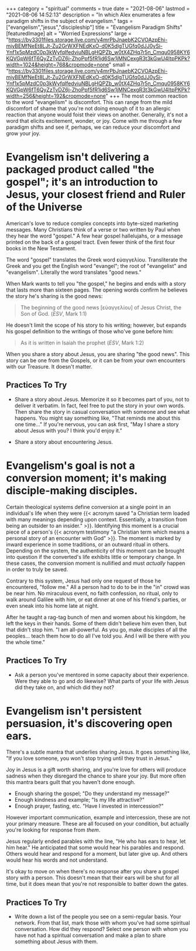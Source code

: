 +++
category = "spiritual"
comments = true
date = "2021-08-06"
lastmod = "2021-08-06 14:52:13"
description = "In which Alex enumerates a few paradigm shifts in the subject of evangelism."
tags = ["evangelism","jesus","discipleship"]
title = "Evangelism Paradigm Shifts"
[featuredImage]
  alt = "Worried Expressions"
  large = "https://by3301files.storage.live.com/y4mrPbJnaebK2CVOAzpEhi-mjyBEMfNeEt8LJt-Zu2GrWXFNEdKxO-d0K5dlgTUGfq0dJJ0ySi-Ynf1x5pMzdC0p3kWyfqIfedviuNBLgHQPZb_w0tX4ZHq7r5n_Cmqu0958KY6KQVGpW6fT6QyZzTvDZ6j-ZhoPpf5fR1jd6Sw1jMNCexgR3t3kGwU4ItpPKPk?width=1024&height=768&cropmode=none"
  small = "https://by3301files.storage.live.com/y4mrPbJnaebK2CVOAzpEhi-mjyBEMfNeEt8LJt-Zu2GrWXFNEdKxO-d0K5dlgTUGfq0dJJ0ySi-Ynf1x5pMzdC0p3kWyfqIfedviuNBLgHQPZb_w0tX4ZHq7r5n_Cmqu0958KY6KQVGpW6fT6QyZzTvDZ6j-ZhoPpf5fR1jd6Sw1jMNCexgR3t3kGwU4ItpPKPk?width=256&height=192&cropmode=none"
+++
The most common reaction to the word "evangelism" is discomfort. This can range from the mild discomfort of shame that you're not doing enough of it to an allergic reaction that anyone would foist their views on another. Generally, it's not a word that elicits excitement, wonder, or joy. Come with me through a few paradigm shifts and see if, perhaps, we can reduce your discomfort and grow your joy.

# Evangelism isn't delivering a packaged product called "the gospel"; it's an introduction to Jesus, your closest friend and Ruler of the Universe

American's love to reduce complex concepts into byte-sized marketing messages. Many Christians think of a verse or two written by Paul when they hear the word "gospel." A few hear gospel hallelujahs, or a message printed on the back of a gospel tract. Even fewer think of the first four books in the New Testament.

The word "gospel" translates the Greek word εὐαγγελίου. Transliterate the Greek and you get the English word "evangel"; the root of "evangelist" and "evangelism". Literally the word translates "good news."

When Mark wants to tell you "the gospel," he begins and ends with a story that lasts more than sixteen pages. The opening words confirm he believes the story he's sharing is the good news:

> The beginning of the good news [εὐαγγελίου] of Jesus Christ, the Son of God. (_ESV_, Mark 1:1)

He doesn't limit the scope of his story to his writing; however, but expands his gospel definition to the writings of those who've gone before him:

> As it is written in Isaiah the prophet (_ESV_, Mark 1:2)

When you share a story about Jesus, you are sharing "the good news". This story can be one from the Gospels, or it can be from your own encounters with our Treasure. It doesn't matter.

## Practices To Try

- Share a story about Jesus. Memorize it so it becomes part of you, not to deliver it verbatim. In fact, feel free to put the story in your own words. Then share the story in casual conversation with someone and see what happens. You might say something like, "That reminds me about this one time..." If you're nervous, you can ask first, "May I share a story about Jesus with you? I think you'd enjoy it."

- Share a story about encountering Jesus.

# Evangelism's goal is not a conversion moment; it's making disciple-making disciples.

Certain theological systems define conversion at a single point in an individual's life when they were {{< acronym saved "a Christian term loaded with many meanings depending upon context. Essentially, a transition from being an outsider to an insider." >}}. Identifying this moment is a crucial piece of a person's {{< acronym testimony "a Christian term which means a personal story of an encounter with God" >}}. The moment is marked by inward experience in some traditions, or an outward ritual in others. Depending on the system, the authenticity of this moment can be brought into question if the converted's life exhibits little or temporary change. In these cases, the conversion moment is nullified and must _actually_ happen in order to truly be saved.

Contrary to this system, Jesus had only one request of those he encountered, "follow me." All a person had to do to be in the "in" crowd was be near him. No miraculous event, no faith confession, no ritual, only to walk around Galilee with him, or eat dinner at one of his friend's parties, or even sneak into his home late at night.

After he taught a rag-tag bunch of men and women about his kingdom, he left the keys in their hands. Some of them didn't believe him even then, but that didn't stop him. "I am all-powerful. As you go, make disciples of all the peoples... teach them how to do all I've told you. And I will be there with you the whole time."

## Practices To Try

- Ask a person you've mentored in some capacity about their experience. Were they able to go and do likewise? What parts of your life with Jesus did they take on, and which did they not?

# Evangelism isn't persistent persuasion, it's discovering open ears.

There's a subtle mantra that underlies sharing Jesus. It goes something like, "If you love someone, you won't stop trying until they trust in Jesus."

Joy in Jesus is a gift worth sharing, and you're love for others will produce sadness when they disregard the chance to share your joy. But more often this mantra bears guilt that you haven't done enough.

- Enough sharing the gospel; "Do they understand my message?"
- Enough kindness and example; "Is my life attractive?"
- Enough prayer, fasting, etc. "Have I invested in intercession?"

However important communication, example and intercession, these are not your primary measure. These are all focused on your condition, but actually you're looking for response from _them_.

Jesus regularly ended parables with the line, "He who has ears to hear, let him hear." He anticipated that some would hear his parables and respond. Others would hear and respond for a moment, but later give up. And others would hear his words and not understand.

It's okay to move on when there's no response after you share a gospel story with a person. This doesn't mean that their ears will be shut for all time, but it does mean that you're not responsible to batter down the gates.

## Practices To Try

- Write down a list of the people you see on a semi-regular basis. Your network. From that list, mark those with whom you've had some spiritual conversation. How did they respond? Select one person with whom you have not had a spiritual conversation and make a plan to share something about Jesus with them.
